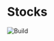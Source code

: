 # Stocks

![Build](https://github.com/vitali-kurlovich/Stocks/blob/main/.github/workflows/swift.yml/badge.svg?event=push)

